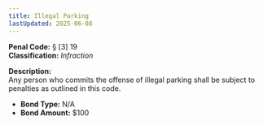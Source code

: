 ```yaml
---
title: Illegal Parking
lastUpdated: 2025-06-08
---
```


**Penal Code:** § [3] 19  
**Classification:** *Infraction*

**Description:**  
Any person who commits the offense of illegal parking shall be subject to penalties as outlined in this code.

- **Bond Type:** N/A  
- **Bond Amount:** $100
